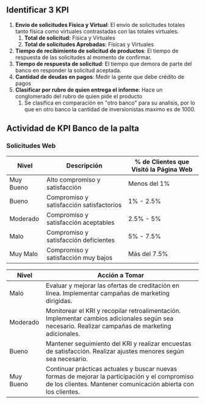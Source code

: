 ## Identificar 3 KPI
1) **Envío de solicitudes Física y Virtual**: El envío de solicitudes totales tanto física como virtuales contrastadas con las totales virtuales.
	1) **Total de solicitud:** Física y Virtuales
	2) **Total de solicitudes Aprobadas**: Físicas y Virtuales
2) **Tiempo de recibimiento de solicitud de productos**: El tiempo de respuesta de las solicitudes al momento de confirmar.
3) **Tiempo de respuesta de solicitud**: El tiempo que demora de parte del banco en responder la solicitud aceptada.
4) **Cantidad de deudas en pagos**: Medir la gente que debe crédito de pagos
5) **Clasificar por rubro de quien entrega el informe**: Hace un conglomerado del rubro de quien pide el producto
	1) Se clasifica en comparación en "otro banco" para su analisis, por lo que en otro banco la cantidad de inversionistas maximo es de 1000.



## Actividad de KPI Banco de la palta

### Solicitudes Web
| Nivel     | Descripción                              | % de Clientes que Visitó la Página Web |
| --------- | ---------------------------------------- | -------------------------------------- |
| Muy Bueno | Alto compromiso y satisfacción           | Menos del 1%                           |
| Bueno     | Compromiso y satisfacción satisfactorios | 1% - 2.5%                              |
| Moderado  | Compromiso y satisfacción aceptables     | 2.5% - 5%                              |
| Malo      | Compromiso y satisfacción deficientes    | 5% - 7.5%                              |
| Muy Malo  | Compromiso y satisfacción muy bajos      | Más del 7.5%                           |


| Nivel     | Acción a Tomar                                                                                                                                                   |
| --------- | ---------------------------------------------------------------------------------------------------------------------------------------------------------------- |
| Malo      | Evaluar y mejorar las ofertas de creditación en línea. Implementar campañas de marketing dirigidas.                                                              |
| Moderado  | Monitorear el KRI y recopilar retroalimentación. Implementar cambios adicionales según sea necesario. Realizar campañas de marketing adicionales.                |
| Bueno     | Mantener seguimiento del KRI y realizar encuestas de satisfacción. Realizar ajustes menores según sea necesario.                                                 |
| Muy Bueno | Continuar prácticas actuales y buscar nuevas formas de mejorar la participación y el compromiso de los clientes. Mantener comunicación abierta con los clientes. |
